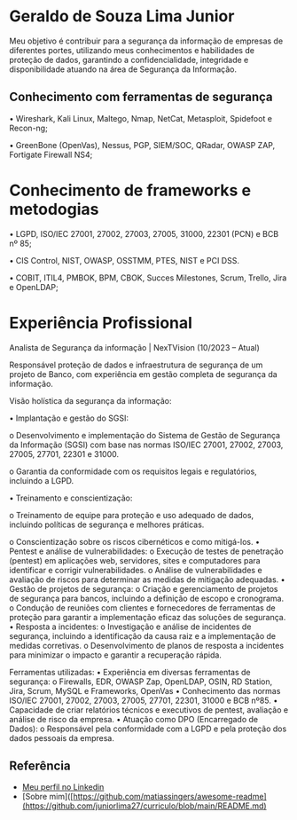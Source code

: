# Geraldo de Souza Lima Junior
Meu objetivo é contribuir para a segurança da informação de empresas de diferentes portes, utilizando meus conhecimentos e habilidades de proteção de dados, garantindo a confidencialidade, integridade e disponibilidade atuando na área de Segurança da Informação.

## Conhecimento com ferramentas de segurança
•	Wireshark, Kali Linux, Maltego, Nmap, NetCat, Metasploit, Spidefoot e Recon-ng;

•	GreenBone (OpenVas), Nessus, PGP, SIEM/SOC, QRadar, OWASP ZAP, Fortigate Firewall NS4;

# Conhecimento de frameworks e metodogias
•	LGPD, ISO/IEC 27001, 27002, 27003, 27005, 31000, 22301 (PCN) e BCB nº 85;

•	CIS Control, NIST, OWASP, OSSTMM, PTES, NIST e PCI DSS.

•	COBIT, ITIL4, PMBOK, BPM, CBOK, Succes Milestones, Scrum, Trello, Jira e OpenLDAP;

# Experiência Profissional
Analista de Segurança da informação | NexTVision (10/2023 – Atual)

Responsável proteção de dados e infraestrutura de segurança de um projeto de Banco, com experiência em gestão completa de segurança da informação.

Visão holística da segurança da informação:

•	Implantação e gestão do SGSI:

o	Desenvolvimento e implementação do Sistema de Gestão de Segurança da Informação (SGSI) com base nas normas ISO/IEC 27001, 27002, 27003, 27005, 27701, 22301 e 31000.

o	Garantia da conformidade com os requisitos legais e regulatórios, incluindo a LGPD.

•	Treinamento e conscientização:

o	Treinamento de equipe para proteção e uso adequado de dados, incluindo políticas de segurança e melhores práticas.

o	Conscientização sobre os riscos cibernéticos e como mitigá-los.
•	Pentest e análise de vulnerabilidades:
o	Execução de testes de penetração (pentest) em aplicações web, servidores, sites e computadores para identificar e corrigir vulnerabilidades.
o	Análise de vulnerabilidades e avaliação de riscos para determinar as medidas de mitigação adequadas.
•	Gestão de projetos de segurança:
o	Criação e gerenciamento de projetos de segurança para bancos, incluindo a definição de escopo e cronograma.
o	Condução de reuniões com clientes e fornecedores de ferramentas de proteção para garantir a implementação eficaz das soluções de segurança.
•	Resposta a incidentes:
o	Investigação e análise de incidentes de segurança, incluindo a identificação da causa raiz e a implementação de medidas corretivas.
o	Desenvolvimento de planos de resposta a incidentes para minimizar o impacto e garantir a recuperação rápida.

Ferramentas utilizadas:
•	Experiência em diversas ferramentas de segurança:
o	Firewalls, EDR, OWASP Zap, OpenLDAP, OSIN, RD Station, Jira, Scrum, MySQL e Frameworks, OpenVas
•	Conhecimento das normas ISO/IEC 27001, 27002, 27003, 27005, 27701, 22301, 31000 e BCB nº85.
•	Capacidade de criar relatórios técnicos e executivos de pentest, avaliação e análise de risco da empresa.
•	Atuação como DPO (Encarregado de Dados):
o	Responsável pela conformidade com a LGPD e pela proteção dos dados pessoais da empresa.



## Referência
 - [Meu perfil no Linkedin](https://www.linkedin.com/in/junior-lima-24446757/)
 - [Sobre mim]([https://github.com/matiassingers/awesome-readme](https://github.com/juniorlima27/curriculo/blob/main/README.md)
 
